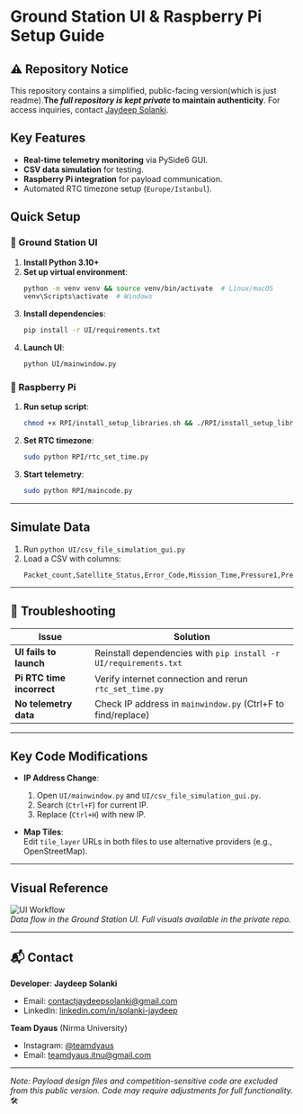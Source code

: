 # Ground Station UI & Raspberry Pi Setup Guide  

## ⚠️ Repository Notice  
This repository contains a simplified, public-facing version(which is just readme).**The *full repository is kept private* to maintain authenticity**. For access inquiries, contact [Jaydeep Solanki](mailto:contactjaydeepsolanki@gmail.com).  

## Key Features  
- **Real-time telemetry monitoring** via PySide6 GUI.  
- **CSV data simulation** for testing.  
- **Raspberry Pi integration** for payload communication.  
- Automated RTC timezone setup (`Europe/Istanbul`).  


## Quick Setup  

### 📲 Ground Station UI  
1. **Install Python 3.10+**  
2. **Set up virtual environment**:  
   ```bash
   python -m venv venv && source venv/bin/activate  # Linux/macOS
   venv\Scripts\activate  # Windows
   ```  
3. **Install dependencies**:  
   ```bash
   pip install -r UI/requirements.txt
   ```  
4. **Launch UI**:  
   ```bash
   python UI/mainwindow.py
   ```  

### 🍓 Raspberry Pi  
1. **Run setup script**:  
   ```bash
   chmod +x RPI/install_setup_libraries.sh && ./RPI/install_setup_libraries.sh
   ```  
2. **Set RTC timezone**:  
   ```bash
   sudo python RPI/rtc_set_time.py
   ```  
3. **Start telemetry**:  
   ```bash
   sudo python RPI/maincode.py
   ```  

---

## Simulate Data  
1. Run `python UI/csv_file_simulation_gui.py`  
2. Load a CSV with columns:  
   ```csv
   Packet_count,Satellite_Status,Error_Code,Mission_Time,Pressure1,Pressure2,Altitude1,Altitude2,Altitude_Difference,Descent_rate,Temperature,Battery_Voltage,Gps_Latitude,Gps_Longitude,Gps_Altitude,Pitch,Roll,Yaw,LNLN,Iot_Data,Team_Number
   ```  

---

## 🔧 Troubleshooting  
| Issue | Solution |  
|-------|----------|  
| **UI fails to launch** | Reinstall dependencies with `pip install -r UI/requirements.txt` |  
| **Pi RTC time incorrect** | Verify internet connection and rerun `rtc_set_time.py` |  
| **No telemetry data** | Check IP address in `mainwindow.py` (Ctrl+F to find/replace) |  

---

## Key Code Modifications  
- **IP Address Change**:  
  1. Open `UI/mainwindow.py` and `UI/csv_file_simulation_gui.py`.  
  2. Search (`Ctrl+F`) for current IP.  
  3. Replace (`Ctrl+H`) with new IP.  

- **Map Tiles**:  
  Edit `tile_layer` URLs in both files to use alternative providers (e.g., OpenStreetMap).  

---

## Visual Reference  
![UI Workflow](https://i.ibb.co/rG0DSnkC/image-2025-03-20-225725582.png)  
*Data flow in the Ground Station UI. Full visuals available in the private repo.*  

---

## 📬 Contact  
**Developer**: **Jaydeep Solanki**  
- Email: [contactjaydeepsolanki@gmail.com](mailto:contactjaydeepsolanki@gmail.com)  
- LinkedIn: [linkedin.com/in/solanki-jaydeep](https://www.linkedin.com/in/solanki-jaydeep)  

**Team Dyaus** (Nirma University)  
- Instagram: [@teamdyaus](https://www.instagram.com/teamdyaus/)  
- Email: [teamdyaus.itnu@gmail.com](mailto:teamdyaus.itnu@gmail.com)  

---

*Note: Payload design files and competition-sensitive code are excluded from this public version. Code may require adjustments for full functionality.* 🛠️
